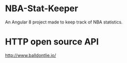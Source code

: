 # NBA-Stat-Keeper
An Angular 8 project made to keep track of NBA statistics.

# HTTP open source API
http://www.balldontlie.io/

